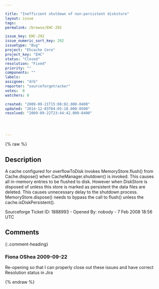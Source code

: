 ```yaml
---

title: "Inefficient shutdown of non-persistent diskstore"
layout: issue
tags: 
permalink: /browse/EHC-292

issue_key: EHC-292
issue_numeric_sort_key: 292
issuetype: "Bug"
project: "Ehcache Core"
project_key: "EHC"
status: "Closed"
resolution: "Fixed"
priority: ""
components: ""
labels: 
assignee: "drb"
reporter: "sourceforgetracker"
votes:  0
watchers: 0

created: "2009-09-21T15:08:02.000-0400"
updated: "2014-12-03T04:05:18.000-0500"
resolved: "2009-09-22T23:44:42.000-0400"




---
```


{% raw %}

## Description

<div markdown="1" class="description">

A cache configured for overflowToDisk invokes MemoryStore.flush() from Cache.dispose() when CacheManager.shutdown() is invoked. This causes all in-memory entries to be flushed to disk. However when DiskStore is disposed of unless this store is marked as persistent the data files are deleted. This causes unnecessary delay to the shutdown process. MemoryStore.dispose() needs to bypass the call to flush() unless the cache.isDiskPersistent().

Sourceforge Ticket ID: 1888993 - Opened By: nobody - 7 Feb 2008 18:56 UTC

</div>

## Comments


{:.comment-heading}
### **Fiona OShea** <span class="date">2009-09-22</span>

<div markdown="1" class="comment">

Re-opening so that I can properly close out these issues and have correct Resolution status in Jira

</div>



{% endraw %}
